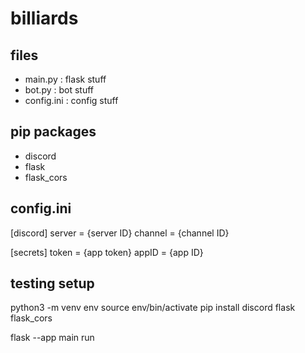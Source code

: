 # billiards

## files
- main.py : flask stuff
- bot.py : bot stuff
- config.ini : config stuff

## pip packages
- discord
- flask
- flask_cors

## config.ini
[discord]
server = {server ID}
channel = {channel ID}

[secrets]
token = {app token}
appID = {app ID}

## testing setup
python3 -m venv env
source env/bin/activate
pip install discord flask flask_cors

flask --app main run